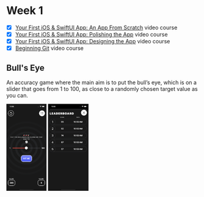 # Week 1

- [x]   [Your First iOS & SwiftUI App: An App From Scratch](https://www.raywenderlich.com/28797163-your-first-ios-swiftui-app-an-app-from-scratch) video course
- [x]  [Your First iOS & SwiftUI App: Polishing the App](https://www.raywenderlich.com/28797859-your-first-ios-swiftui-app-polishing-the-app) video course
- [x]  [Your First iOS & SwiftUI App: Designing the App](https://www.raywenderlich.com/17740710-your-first-ios-and-swiftui-app-designing-the-app-optional) video course
- [x]  [Beginning Git](https://www.raywenderlich.com/4418-beginning-git) video course

## Bull's Eye

An accuracy game where the main aim is to put the bull’s eye, which is on a slider that goes from 1 to 100, as close to a randomly chosen target value as you can.

<img src="readme.assets/BullsEye1.png" alt="BullsEye1" style="zoom:30%;" />

<img src="readme.assets/BullsEye2.png" alt="BullsEye2" style="zoom:30%;" />

